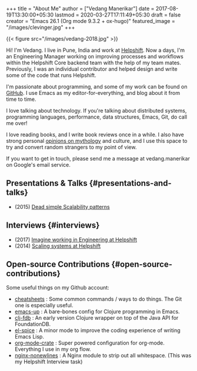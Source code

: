 +++
title = "About Me"
author = ["Vedang Manerikar"]
date = 2017-08-19T13:30:00+05:30
lastmod = 2020-03-27T17:11:49+05:30
draft = false
creator = "Emacs 26.1 (Org mode 9.3.2 + ox-hugo)"
featured_image = "/images/clevinger.jpg"
+++

{{< figure src="/images/vedang-2018.jpg" >}}

Hi! I'm Vedang. I live in Pune, India and work at [Helpshift](https://helpshift.com). Now a
days, I'm an Engineering Manager working on improving processes and
workflows within the Helpshift Core backend team with the help of my
team mates. Previously, I was an individual contributor and helped
design and write some of the code that runs Helpshift.

I'm passionate about programming, and some of my work can be found on
[GitHub](https://github.com/vedang). I use Emacs as my editor-for-everything, and blog about it
from time to time.

I love talking about technology. If you're talking about distributed
systems, programming languages, performance, data structures, Emacs,
Git, do call me over!

I love reading books, and I write book reviews once in a while. I also
have strong personal [opinions on mythology](https://vedang.me/categories/mythology/) and culture, and I use this
space to try and convert random strangers to my point of view.

If you want to get in touch, please send me a message at
vedang.manerikar on Google's email service.


## Presentations & Talks {#presentations-and-talks}

-   (2015) [Dead simple Scalability patterns](https://www.youtube.com/watch?v=k10%5FtrKtKNk)


## Interviews {#interviews}

-   (2017) [Imagine working in Engineering at Helpshift](https://medium.com/@helpshift/image-ine-working-in-engineering-at-helpshift-8818247e2188)
-   (2014) [Scaling systems at Helpshift](https://yourstory.com/2014/08/vedang-manerikar-helpshift/)


## Open-source Contributions {#open-source-contributions}

Some useful things on my Github account:

-   [cheatsheets](https://github.com/vedang/csaoid) : Some common commands / ways to do things. The Git one is especially useful.
-   [emacs-up](https://github.com/helpshift/emacs-up) : A bare-bones config for Clojure programming in Emacs.
-   [clj-fdb](https://github.com/vedang/clj%5Ffdb) : An early version Clojure wrapper on top of the Java API for FoundationDB.
-   [el-spice](https://github.com/vedang/el-spice) : A minor mode to improve the coding experience of writing Emacs Lisp.
-   [org-mode-crate](https://github.com/vedang/org-mode-crate) : Super powered configuration for org-mode. Everything I use in my org flow.
-   [nginx-nonewlines](https://github.com/vedang/nginx-nonewlines) : A Nginx module to strip out all whitespace. (This was my Helpshift Interview task)
